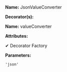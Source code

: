 **Name:** JsonValueConverter

**Decorator(s):**

**Name:** valueConverter

**Attributes:**

✔ Decorator Factory

**Parameters:**

```
'json'
```

